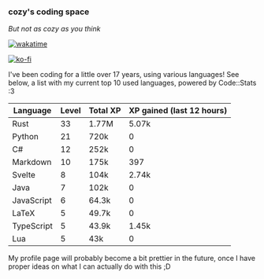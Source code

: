 ### cozy's coding space
*But not as cozy as you think*

[![wakatime](https://wakatime.com/badge/user/c0ba07bb-3421-41be-bd1a-d611e670f250.svg)](https://wakatime.com/@c0ba07bb-3421-41be-bd1a-d611e670f250)

[![ko-fi](https://ko-fi.com/img/githubbutton_sm.svg)](https://ko-fi.com/J3J75ITL4)

I've been coding for a little over 17 years, using various languages! See below, a list with my current top 10 used languages, powered by Code::Stats :3
    
| Language | Level | Total XP | XP gained (last 12 hours) |
| --- | --- | --- | --- |
| Rust | 33 | 1.77M | 5.07k |
| Python | 21 | 720k | 0 |
| C# | 12 | 252k | 0 |
| Markdown | 10 | 175k | 397 |
| Svelte | 8 | 104k | 2.74k |
| Java | 7 | 102k | 0 |
| JavaScript | 6 | 64.3k | 0 |
| LaTeX | 5 | 49.7k | 0 |
| TypeScript | 5 | 43.9k | 1.45k |
| Lua | 5 | 43k | 0 |
    
My profile page will probably become a bit prettier in the future, once I have proper ideas on what I can actually do with this ;D